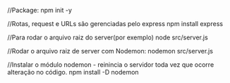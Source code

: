 
//Package: 
npm init -y

//Rotas, request e URLs são gerenciadas pelo express
npm install express

//Para rodar o arquivo raiz do server(por exemplo)
node src/server.js

//Rodar o arquivo raiz de server com Nodemon:
nodemon src/server.js

//Instalar o módulo nodemon - reinincia o servidor toda vez que ocorre alteração no código. 
npm install -D nodemon
